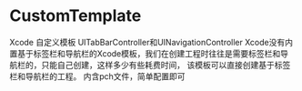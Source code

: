 # CustomTemplate
Xcode 自定义模板 UITabBarController和UINavigationController
Xcode没有内置基于标签栏和导航栏的Xcode模板，我们在创建工程时往往是需要标签栏和导航栏的，只能自己创建，这样多少有些耗费时间，
该模板可以直接创建基于标签栏和导航栏的工程。
内含pch文件，简单配置即可
